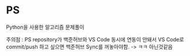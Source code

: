 # PS
Python을 사용한 알고리즘 문제풀이


주의점 : PS repository가 백준허브와 VS Code 동시에 연동이 안돼서 VS Code로 commit/push 하고 싶으면 백준허브 Sync를 꺼놓아야함.
-> ㅋㅋ 아닌것같음
